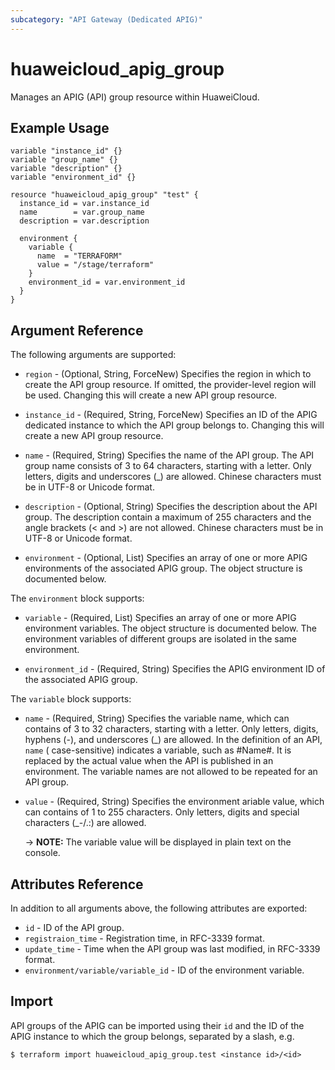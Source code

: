 ```yaml
---
subcategory: "API Gateway (Dedicated APIG)"
---
```


# huaweicloud_apig_group

Manages an APIG (API) group resource within HuaweiCloud.

## Example Usage

```hcl
variable "instance_id" {}
variable "group_name" {}
variable "description" {}
variable "environment_id" {}

resource "huaweicloud_apig_group" "test" {
  instance_id = var.instance_id
  name        = var.group_name
  description = var.description

  environment {
    variable {
      name  = "TERRAFORM"
      value = "/stage/terraform"
    }
    environment_id = var.environment_id
  }
}
```

## Argument Reference

The following arguments are supported:

* `region` - (Optional, String, ForceNew) Specifies the region in which to create the API group resource. If omitted,
  the provider-level region will be used. Changing this will create a new API group resource.

* `instance_id` - (Required, String, ForceNew) Specifies an ID of the APIG dedicated instance to which the API group
  belongs to. Changing this will create a new API group resource.

* `name` - (Required, String) Specifies the name of the API group. The API group name consists of 3 to 64 characters,
  starting with a letter. Only letters, digits and underscores (_) are allowed. Chinese characters must be in UTF-8 or
  Unicode format.

* `description` - (Optional, String) Specifies the description about the API group. The description contain a maximum of
  255 characters and the angle brackets (< and >) are not allowed. Chinese characters must be in UTF-8 or Unicode
  format.

* `environment` - (Optional, List) Specifies an array of one or more APIG environments of the associated APIG group. The
  object structure is documented below.

The `environment` block supports:

* `variable` - (Required, List) Specifies an array of one or more APIG environment variables. The object structure is
  documented below. The environment variables of different groups are isolated in the same environment.

* `environment_id` - (Required, String) Specifies the APIG environment ID of the associated APIG group.

The `variable` block supports:

* `name` - (Required, String) Specifies the variable name, which can contains of 3 to 32 characters, starting with a
  letter. Only letters, digits, hyphens (-), and underscores (_) are allowed. In the definition of an API, `name` (
  case-sensitive) indicates a variable, such as #Name#. It is replaced by the actual value when the API is published in
  an environment. The variable names are not allowed to be repeated for an API group.

* `value` - (Required, String) Specifies the environment ariable value, which can contains of 1 to 255 characters. Only
  letters, digits and special characters (_-/.:) are allowed.

  -> **NOTE:** The variable value will be displayed in plain text on the console.

## Attributes Reference

In addition to all arguments above, the following attributes are exported:

* `id` - ID of the API group.
* `registraion_time` - Registration time, in RFC-3339 format.
* `update_time` - Time when the API group was last modified, in RFC-3339 format.
* `environment/variable/variable_id` - ID of the environment variable.

## Import

API groups of the APIG can be imported using their `id` and the ID of the APIG instance to which the group belongs,
separated by a slash, e.g.

```
$ terraform import huaweicloud_apig_group.test <instance id>/<id>
```
